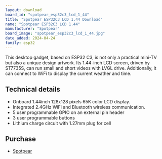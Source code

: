 ```yaml
---
layout: download
board_id: "spotpear_esp32c3_lcd_1_44"
title: "Spotpear ESP32C3 LCD 1.44 Download"
name: "Spotpear ESP32C3 LCD 1.44"
manufacturer: "Spotpear"
board_image: "spotpear_esp32c3_lcd_1_44.jpg"
date_added: 2024-04-24
family: esp32
---
```


This desktop gadget, based on ESP32 C3, is not only a practical mini-TV but also a unique design artwork. Its 1.44-inch LCD screen, driven by ST7735S, can run small and short videos with LVGL drive. Additionally, it can connect to WiFi to display the current weather and time. 

## Technical details

 - Onboard 1.44inch 128x128 pixels 65K color LCD display.
 - Integrated 2.4GHz WiFi and Bluetooth wireless communication.
 - 5 user programmable GPIO on an external pin header
 - 3 user programmable buttons
 - Lithium charge circuit with 1.27mm plug for cell

## Purchase
* [Spotpear](https://spotpear.com/index/product/detail/id/1354.html)

